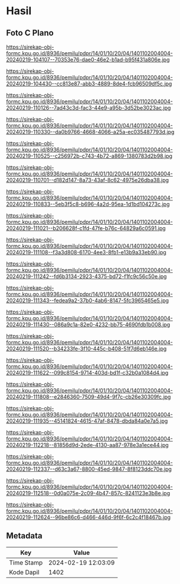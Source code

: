 # Hasil

## Foto C Plano

https://sirekap-obj-formc.kpu.go.id/8936/pemilu/pdpr/14/01/10/20/04/1401102004004-20240219-104107--70353e76-dae0-46e2-b1ad-b95f431a806e.jpg

https://sirekap-obj-formc.kpu.go.id/8936/pemilu/pdpr/14/01/10/20/04/1401102004004-20240219-104430--cc813e87-abb3-4889-8de4-fcb96509df5c.jpg

https://sirekap-obj-formc.kpu.go.id/8936/pemilu/pdpr/14/01/10/20/04/1401102004004-20240219-110126--7ad43c3d-fac3-44e9-a95b-3d52be3023ac.jpg

https://sirekap-obj-formc.kpu.go.id/8936/pemilu/pdpr/14/01/10/20/04/1401102004004-20240219-110330--da0b9766-4668-4066-a25a-ec035487793d.jpg

https://sirekap-obj-formc.kpu.go.id/8936/pemilu/pdpr/14/01/10/20/04/1401102004004-20240219-110525--c256972b-c743-4b72-a869-1380783d2b98.jpg

https://sirekap-obj-formc.kpu.go.id/8936/pemilu/pdpr/14/01/10/20/04/1401102004004-20240219-110701--d182d147-8a73-43af-8c62-4975e26dba38.jpg

https://sirekap-obj-formc.kpu.go.id/8936/pemilu/pdpr/14/01/10/20/04/1401102004004-20240219-110833--5eb3f5c8-b696-4a2d-95ea-1d1bd104273c.jpg

https://sirekap-obj-formc.kpu.go.id/8936/pemilu/pdpr/14/01/10/20/04/1401102004004-20240219-111021--b206628f-c1fd-47fe-b76c-64829a6c0591.jpg

https://sirekap-obj-formc.kpu.go.id/8936/pemilu/pdpr/14/01/10/20/04/1401102004004-20240219-111108--f3a3d808-6170-4ee3-8fb1-e13b9a33eb90.jpg

https://sirekap-obj-formc.kpu.go.id/8936/pemilu/pdpr/14/01/10/20/04/1401102004004-20240219-111242--fd6b3134-2923-4375-bd72-f1fc9c56c50e.jpg

https://sirekap-obj-formc.kpu.go.id/8936/pemilu/pdpr/14/01/10/20/04/1401102004004-20240219-111343--fedea9a2-37b0-4ab6-8147-5fc3965465e5.jpg

https://sirekap-obj-formc.kpu.go.id/8936/pemilu/pdpr/14/01/10/20/04/1401102004004-20240219-111430--086a9c1a-82e0-4232-bb75-4690fdb1b008.jpg

https://sirekap-obj-formc.kpu.go.id/8936/pemilu/pdpr/14/01/10/20/04/1401102004004-20240219-111520--b34233fe-3f10-445c-b408-51f7d6eb146e.jpg

https://sirekap-obj-formc.kpu.go.id/8936/pemilu/pdpr/14/01/10/20/04/1401102004004-20240219-111622--099c8154-9714-403d-bd1f-c32b0a1084d4.jpg

https://sirekap-obj-formc.kpu.go.id/8936/pemilu/pdpr/14/01/10/20/04/1401102004004-20240219-111808--e2846360-7509-49d4-9f7c-cb26e30309fc.jpg

https://sirekap-obj-formc.kpu.go.id/8936/pemilu/pdpr/14/01/10/20/04/1401102004004-20240219-111935--45141824-4615-47af-8478-dbda84a0e7a5.jpg

https://sirekap-obj-formc.kpu.go.id/8936/pemilu/pdpr/14/01/10/20/04/1401102004004-20240219-112218--81856d9d-2ede-4130-aa87-978e3a1ece44.jpg

https://sirekap-obj-formc.kpu.go.id/8936/pemilu/pdpr/14/01/10/20/04/1401102004004-20240219-112337--d63c3a67-8800-45ed-9847-8f8123ddc70e.jpg

https://sirekap-obj-formc.kpu.go.id/8936/pemilu/pdpr/14/01/10/20/04/1401102004004-20240219-112518--0d0a075e-2c09-4b47-857c-8241123e3b8e.jpg

https://sirekap-obj-formc.kpu.go.id/8936/pemilu/pdpr/14/01/10/20/04/1401102004004-20240219-112624--96be86c6-d466-446d-9f6f-6c2c4f18467b.jpg


## Metadata

| Key        | Value               |
| ---------- | ------------------- |
| Time Stamp | 2024-02-19 12:03:09 |
| Kode Dapil | 1402                |




